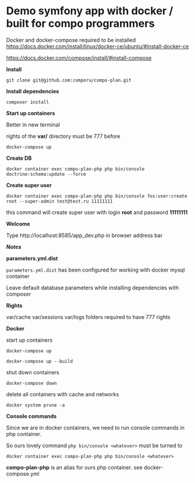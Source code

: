 Demo symfony app with docker / built for compo programmers
=========

Docker and docker-compose required to be installed
https://docs.docker.com/install/linux/docker-ce/ubuntu/#install-docker-ce

https://docs.docker.com/compose/install/#install-compose

**Install**

`git clone git@github.com:comporu/compo-plan.git`

**Install dependencies**

`composer install`

**Start up containers**

Better in new terminal

rights of the **var/** directory must be 777 before

`docker-compose up`

**Create DB**

`
docker container exec compo-plan-php php bin/console doctrine:schema:update --force
`


**Create super user**

`docker container exec compo-plan-php php bin/console fos:user:create root --super-admin test@test.ru 11111111`

this command will create super user with login **root** and password **11111111**

**Welcome**

Type http://localhost:8585/app_dev.php in browser address bar

***Notes***

**parameters.yml.dist**

`parameters.yml.dist` has been configured for working with docker mysql container

Leave default database parameters while installing dependencies with composer

**Rights**

var/cache
var/sessions
var/logs folders required to have 777 rights

**Docker**

start up containers 

`docker-compose up`

`docker-compose up --build`

shut down containers 

`docker-compose down`

delete all containers with cache and networks 

`docker system prune -a`

**Console commands**

Since we are in docker containers, we need to run console commands in php container.

So ours lovely command `php bin/console <whatever>` must be turned to 

`docker container exec compo-plan-php php bin/console <whatever>` 

**compo-plan-php** is an alias for ours php container. see docker-compose.yml